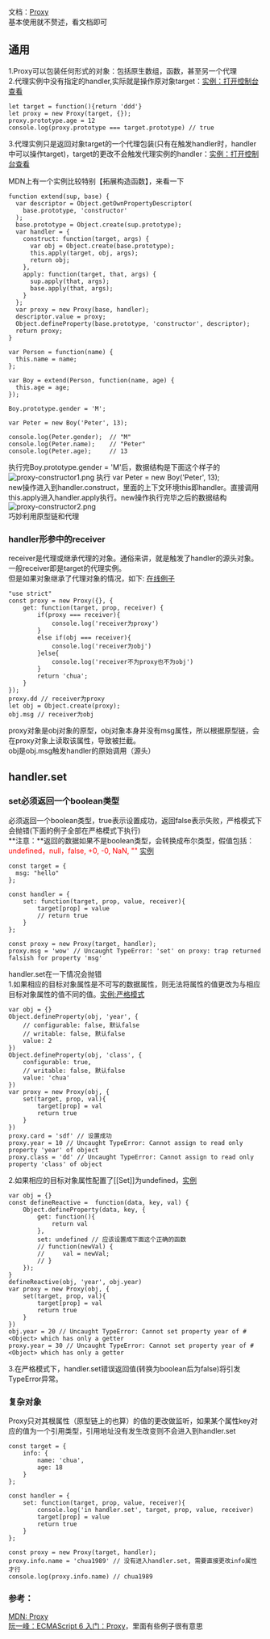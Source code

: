 文档：[Proxy](https://developer.mozilla.org/en-US/docs/Web/JavaScript/Reference/Global_Objects/Proxy)  
基本使用就不赘述，看文档即可  

## 通用  
1.Proxy可以包装任何形式的对象：包括原生数组，函数，甚至另一个代理  
2.代理实例中没有指定的handler,实际就是操作原对象target：[实例：打开控制台查看](http://jsrun.net/3RLKp/edit)  
``` 
let target = function(){return 'ddd'}
let proxy = new Proxy(target, {});
proxy.prototype.age = 12
console.log(proxy.prototype === target.prototype) // true
```
3.代理实例只是返回对象target的一个代理包装(只有在触发handler时，handler中可以操作target)，target的更改不会触发代理实例的handler：[实例：打开控制台查看](http://jsrun.net/7BLKp/edit)  
  
MDN上有一个实例比较特别【拓展构造函数】，来看一下  
``` 
function extend(sup, base) {
  var descriptor = Object.getOwnPropertyDescriptor(
    base.prototype, 'constructor'
  );
  base.prototype = Object.create(sup.prototype);
  var handler = {
    construct: function(target, args) {
      var obj = Object.create(base.prototype);
      this.apply(target, obj, args);
      return obj;
    },
    apply: function(target, that, args) {
      sup.apply(that, args);
      base.apply(that, args);
    }
  };
  var proxy = new Proxy(base, handler);
  descriptor.value = proxy;
  Object.defineProperty(base.prototype, 'constructor', descriptor);
  return proxy;
}

var Person = function(name) {
  this.name = name;
};

var Boy = extend(Person, function(name, age) {
  this.age = age;
});

Boy.prototype.gender = 'M';

var Peter = new Boy('Peter', 13);

console.log(Peter.gender);  // "M"
console.log(Peter.name);    // "Peter"
console.log(Peter.age);     // 13
```
执行完Boy.prototype.gender = 'M'后，数据结构是下面这个样子的   
![proxy-constructor1.png](./proxy-constructor1.png)
执行 var Peter = new Boy('Peter', 13);  
new操作进入到handler.construct，里面的上下文环境this即handler。直接调用this.apply进入handler.apply执行。new操作执行完毕之后的数据结构  
![proxy-constructor2.png](./proxy-constructor2.png)   
巧妙利用原型链和代理     
 


### handler形参中的receiver  
receiver是代理或继承代理的对象。通俗来讲，就是触发了handler的源头对象。一般receiver即是target的代理实例。  
但是如果对象继承了代理对象的情况，如下: [在线例子](http://jsrun.net/cRLKp/edit)   
``` 
"use strict"
const proxy = new Proxy({}, {
    get: function(target, prop, receiver) {
        if(proxy === receiver){
            console.log('receiver为proxy')
        }
        else if(obj === receiver){
            console.log('receiver为obj')
        }else{
            console.log('receiver不为proxy也不为obj')
        }
        return 'chua';
    }
});
proxy.dd // receiver为proxy
let obj = Object.create(proxy);
obj.msg // receiver为obj
```
proxy对象是obj对象的原型，obj对象本身并没有msg属性，所以根据原型链，会在proxy对象上读取该属性，导致被拦截。   
obj是obj.msg触发handler的原始调用（源头）
  
## handler.set

### set必须返回一个boolean类型  
必须返回一个boolean类型，true表示设置成功，返回false表示失败，严格模式下会抛错(下面的例子全部在严格模式下执行)  
**注意：**返回的数据如果不是boolean类型，会转换成布尔类型，假值包括：<font color="red">undefined，null，false, +0, -0, NaN, "" </font> [实例](http://jsrun.net/nRLKp/edit)       
``` 
const target = {
  msg: "hello"
};

const handler = {
    set: function(target, prop, value, receiver){
        target[prop] = value
        // return true
    }
};

const proxy = new Proxy(target, handler);
proxy.msg = 'wow' // Uncaught TypeError: 'set' on proxy: trap returned falsish for property 'msg'
```
handler.set在一下情况会抛错  
1.如果相应的目标对象属性是不可写的数据属性，则无法将属性的值更改为与相应目标对象属性的值不同的值。[实例:严格模式](http://jsrun.net/tRLKp/edit)
```
var obj = {}
Object.defineProperty(obj, 'year', { 
    // configurable: false, 默认false
    // writable: false, 默认false
    value: 2
})
Object.defineProperty(obj, 'class', { 
    configurable: true, 
    // writable: false, 默认false
    value: 'chua'
})
var proxy = new Proxy(obj, {
    set(target, prop, val){
        target[prop] = val
        return true
    }
})
proxy.card = 'sdf' // 设置成功
proxy.year = 10 // Uncaught TypeError: Cannot assign to read only property 'year' of object 
proxy.class = 'dd' // Uncaught TypeError: Cannot assign to read only property 'class' of object
```
2.如果相应的目标对象属性配置了[[Set]]为undefined，[实例](http://jsrun.net/GRLKp/edit)  
``` 
var obj = {}
const defineReactive =  function(data, key, val) {
    Object.defineProperty(data, key, {
        get: function(){
            return val
        },
        set: undefined // 应该设置成下面这个正确的函数
        // function(newVal) {
        //     val = newVal;
        // }
    });
}
defineReactive(obj, 'year', obj.year)
var proxy = new Proxy(obj, {
    set(target, prop, val){
        target[prop] = val
        return true
    }
})
obj.year = 20 // Uncaught TypeError: Cannot set property year of #<Object> which has only a getter
proxy.year = 30 // Uncaught TypeError: Cannot set property year of #<Object> which has only a getter
```
3.在严格模式下，handler.set错误返回值(转换为boolean后为false)将引发TypeError异常。

  
### 复杂对象 
Proxy只对其根属性（原型链上的也算）的值的更改做监听，如果某个属性key对应的值为一个引用类型，引用地址没有发生改变则不会进入到handler.set  
``` 
const target = {
    info: {
        name: 'chua',
        age: 18
    }
};

const handler = {
    set: function(target, prop, value, receiver){
        console.log('in handler.set', target, prop, value, receiver)
        target[prop] = value
        return true
    }
};

const proxy = new Proxy(target, handler);
proxy.info.name = 'chua1989' // 没有进入handler.set, 需要直接更改info属性才行
console.log(proxy.info.name) // chua1989
```  


### 参考：  
[MDN: Proxy](https://developer.mozilla.org/zh-CN/docs/Web/JavaScript/Reference/Global_Objects/Proxy)  
[阮一峰：ECMAScript 6 入门：Proxy](https://es6.ruanyifeng.com/#docs/proxy)，里面有些例子很有意思    
